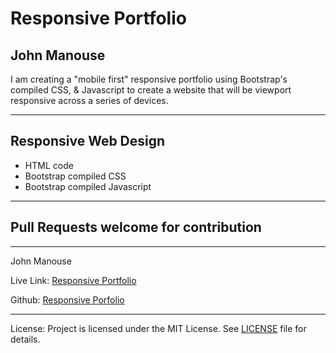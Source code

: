<h1>Responsive Portfolio</h1>
<h2>John Manouse</h2>
<p>I am creating a "mobile first" responsive portfolio using Bootstrap's compiled CSS, & Javascript
 to create a website that will be viewport responsive across a series of devices. </p>
 <hr>
<h2>Responsive Web Design</h2>
<ul>
    <li>HTML code</li>
    <li>Bootstrap compiled CSS</li>
    <li>Bootstrap compiled Javascript</li>
</ul>
<hr>

<h2>Pull Requests welcome for contribution</h2>
<hr>
<p>John Manouse</p>
<p>Live Link: <a href="https://mirageg4.github.io/Responsive-Portfolio/index.html">Responsive Portfolio</a></p>
<p>Github: <a href="https://github.com/Mirageg4/Responsive-Portfolio">Responsive Porfolio</a></p>
<hr>
<p>License:
Project is licensed under the MIT License. See <a href ="LICENSE.md">LICENSE</a> file for details.

